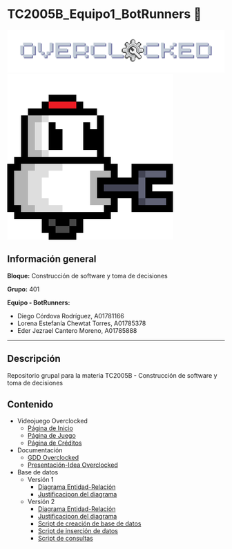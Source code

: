 # TC2005B_Equipo1_BotRunners :robot:

![Logo-Overclocked](Videojuego/docs/img/logo_overclocked.png)
![Skippy](Videojuego/docs/img/skippy_idle.gif)

## Información general

**Bloque:** Construcción de software y toma de decisiones

**Grupo:** 401

**Equipo - BotRunners:**
- Diego Córdova Rodríguez, A01781166
- Lorena Estefanía Chewtat Torres, A01785378
- Eder Jezrael Cantero Moreno, A01785888

---

## Descripción

Repositorio grupal para la materia TC2005B - Construcción de software y toma de decisiones

## Contenido

- Videojuego Overclocked
    - [Página de Inicio](https://diegocrdz.github.io/TC2005B_Equipo1_BotRunners/Web/HTML/inicio.html)
    - [Página de Juego](https://diegocrdz.github.io/TC2005B_Equipo1_BotRunners/Videojuego/game/html/game.html)
    - [Página de Créditos](https://diegocrdz.github.io/TC2005B_Equipo1_BotRunners/Web/HTML/creditos.html)
- Documentación
    - [GDD Overclocked](Videojuego/docs/GDD_Template.md)
    - [Presentación-Idea Overclocked](Videojuego/docs/Presentacion_Overclocked.pdf)
- Base de datos
    - Versión 1
        - [Diagrama Entidad-Relación](Base_de_datos/v1/Diagrama_ER_Overclocked.pdf)
        - [Justificacipon del diagrama](Base_de_datos/v1/Justificación_Overclocked.pdf)
    - Versión 2
        - [Diagrama Entidad-Relación](Base_de_datos/v2/Diagrama_ER_Overclocked.pdf)
        - [Justificacipon del diagrama](Base_de_datos/v2/Justificación_Overclocked.pdf)
        - [Script de creación de base de datos](Base_de_datos/v2/overclocked-schema.sql)
        - [Script de inserción de datos](Base_de_datos/v2/overclocked-data.sql)
        - [Script de consultas](Base_de_datos/v2/overclocked-consultas.sql)